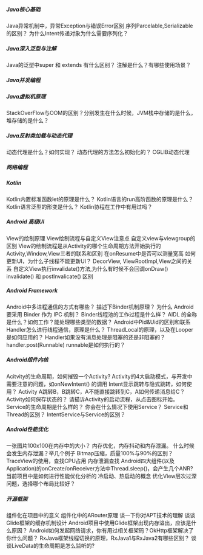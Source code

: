 
##### Java核心基础

Java异常机制中，异常Exception与错误Error区别
序列Parcelable,Serializable的区别？
为什么Intent传递对象为什么需要序列化？

##### Java深入泛型与注解

Java的泛型中super 和 extends 有什么区别？
注解是什么？有哪些使用场景？

##### Java并发编程



##### Java虚拟机原理

StackOverFlow与OOM的区别？分别发生在什么时候，JVM栈中存储的是什么，堆存储的是什么？

##### Java反射类加载与动态代理

动态代理是什么？如何实现？
动态代理的方法怎么初始化的？
CGLIB动态代理


##### 网络编程




##### Kotlin
Kotlin内置标准函数let的原理是什么？
Kotlin语言的run高阶函数的原理是什么？
Kotlin语言泛型的形变是什么？
Kotlin协程在工作中有用过吗？

##### Android 高级UI
View的绘制原理
View绘制流程与自定义View注意点
自定义view与viewgroup的区别
View的绘制流程是从Activity的哪个生命周期方法开始执行的
Activity,Window,View三者的联系和区别
在onResume中是否可以测量宽高
如何更新UI，为什么子线程不能更新UI？
DecorView, ViewRootImpl,View之间的关系
自定义View执行invalidate()方法,为什么有时候不会回调onDraw()
invalidate() 和 postInvalicate() 区别

##### Android Framework
Android中多进程通信的方式有哪些？
描述下Binder机制原理？
为什么 Android 要采用 Binder 作为 IPC 机制？
Binder线程池的工作过程是什么样？
AIDL 的全称是什么？如何工作？能处理哪些类型的数据？
Android中Pid&Uid的区别和联系
Handler怎么进行线程通信，原理是什么？
ThreadLocal的原理，以及在Looper是如何应用的？
Handler如果没有消息处理是阻塞的还是非阻塞的？
handler.post(Runnable) runnable是如何执行的？

##### Android组件内核
Acitvity的生命周期，如何摧毁一个Activity?
Activity的4大启动模式，与开发中需要注意的问题，如onNewIntent() 的调用
Intent显示跳转与隐式跳转，如何使用？
Activity A跳转B，B跳转C，A不能直接跳转到C，A如何传递消息给C？
Activity如何保存状态的？
请描诉Activity的启动流程，从点击图标开始。
Service的生命周期是什么样的？
你会在什么情况下使用Service？
Service和Thread的区别？
IntentService与Service的区别？

##### Android性能优化
一张图片100x100在内存中的大小？
内存优化，内存抖动和内存泄漏。
什么时候会发生内存泄漏？举几个例子
Bitmap压缩，质量100%与90%的区别？
TraceView的使用，查找CPU占用
内存泄漏查找
Android四大组件(以及Application)的onCreate/onReceiver方法中Thread.sleep()，会产生几个ANR?
当前项目中是如何进行性能优化分析的
冷启动、热启动的概念
优化View层次过深问题，选择哪个布局比较好？

##### 开源框架
组件化在项目中的意义
组件化中的ARouter原理
谈一下你对APT技术的理解
谈谈Glide框架的缓存机制设计
Android项目中使用Glide框架出现内存溢出，应该是什么原因？
Android如何发起网络请求，你有用过相关框架码？OkHttp框架解决了你什么问题？
RxJava框架线程切换的原理，RxJava1与RxJava2有哪些区别？
谈谈LiveData的生命周期是怎么监听的?
